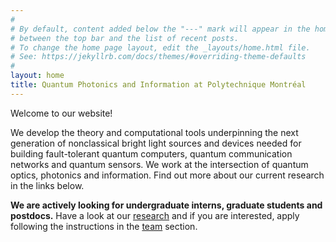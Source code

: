 ```yaml
---
#
# By default, content added below the "---" mark will appear in the home page
# between the top bar and the list of recent posts.
# To change the home page layout, edit the _layouts/home.html file.
# See: https://jekyllrb.com/docs/themes/#overriding-theme-defaults
#
layout: home
title: Quantum Photonics and Information at Polytechnique Montréal
---
```


Welcome to our website!

We develop the theory and computational tools underpinning the next generation of nonclassical bright light sources and devices needed for building fault-tolerant quantum computers, quantum communication networks and quantum sensors. We work at the intersection of quantum optics, photonics and information. Find out more about our current research in the links below. 

**We are actively looking for undergraduate interns, graduate students and postdocs.**
Have a look at our [research](research) and if you are interested, apply following the instructions in the [team](team) section.


